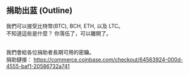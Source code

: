 ## 捐助出蓝 (Outline)

我們可以接受比特幣(BTC), BCH, ETH, 以及 LTC。<br>
不知道這些是什麼？ 你落伍了，可以離開了。 <br><br>

我們會給各位捐助者長期可用的密鑰。<br>
捐助鏈接： https://commerce.coinbase.com/checkout/64563924-000d-4555-baf1-20586732a741
